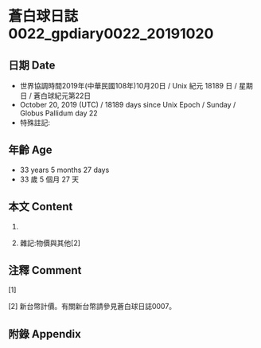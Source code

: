 # 蒼白球日誌0022_gpdiary0022_20191020 #

## 日期 Date ##

* 世界協調時間2019年(中華民國108年)10月20日 / Unix 紀元 18189 日 / 星期日 / 蒼白球紀元第22日
* October 20, 2019 (UTC) / 18189 days since Unix Epoch / Sunday / Globus Pallidum day 22
* 特殊註記:

## 年齡 Age ##

* 33 years 5 months 27 days
* 33 歲 5 個月 27 天

## 本文 Content ##

1. 

    
2. 雜記:物價與其他[2]

    

## 注釋 Comment ##

[1] 


[2] 新台幣計價。有關新台幣請參見蒼白球日誌0007。



## 附錄 Appendix ##

